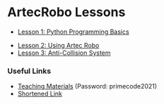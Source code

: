 # ArtecRobo Lessons
- [Lesson 1: Python Programming Basics](./lessons/lesson1.md)
<!-- [Lesson 2: Programming an Electronics Board with Python](./lessons/lesson2.md)-->
- [Lesson 2: Using Artec Robo](./lessons/lesson2.md)
- [Lesson 3: Anti-Collision System](./lessons/lesson3.md)

### Useful Links
- [Teaching Materials](https://www.winstarsenterprise.com/primecode-zh) (Password: primecode2021)
- [Shortened Link](https://bit.ly/3d3lRmc)
